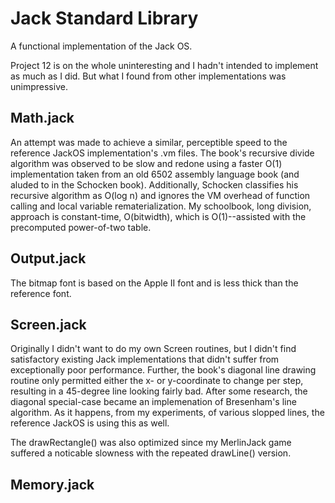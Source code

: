 # Jack Standard Library

A functional implementation of the Jack OS.

Project 12 is on the whole uninteresting and I hadn't intended to implement as
much as I did.  But what I found from other implementations was unimpressive.

## Math.jack

An attempt was made to achieve a similar, perceptible speed to the reference
JackOS implementation's .vm files.  The book's recursive divide algorithm was
observed to be slow and redone using a faster O(1) implementation taken from an
old 6502 assembly language book (and aluded to in the Schocken book).
Additionally, Schocken classifies his recursive algorithm as O(log n) and
ignores the VM overhead of function calling and local variable
rematerialization.  My schoolbook, long division, approach is constant-time,
O(bitwidth), which is O(1)--assisted with the precomputed power-of-two table.

## Output.jack

The bitmap font is based on the Apple II font and is less thick than the
reference font.

## Screen.jack

Originally I didn't want to do my own Screen routines, but I didn't find
satisfactory existing Jack implementations that didn't suffer from
exceptionally poor performance.  Further, the book's diagonal line drawing
routine only permitted either the x- or y-coordinate to change per step,
resulting in a 45-degree line looking fairly bad.  After some research,
the diagonal special-case became an implemenation of Bresenham's line
algorithm.  As it happens, from my experiments, of various slopped lines,
the reference JackOS is using this as well.

The drawRectangle() was also optimized since my MerlinJack game suffered
a noticable slowness with the repeated drawLine() version.

## Memory.jack
